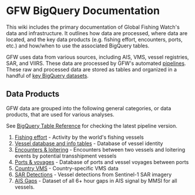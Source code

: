 # GFW BigQuery Documentation

This wiki includes the primary documentation of Global Fishing Watch's data and infrastructure. It outlines how data are processed, where data are located, and the key data products (e.g. fishing effort, encounters, ports, etc.) and how/when to use the associated BigQuery tables.

GFW uses data from various sources, including AIS, VMS, vessel registries, SAR, and VIIRS. These data are processed by GFW's automated [pipelines](https://github.com/GlobalFishingWatch/bigquery-documentation-wf827/wiki/Pipeline). These raw and processed data are stored as tables and organized in a handful of [key BigQuery datasets](https://github.com/GlobalFishingWatch/bigquery-documentation-wf827/wiki/BigQuery-datasets). 

## Data Products

GFW data are grouped into the following general categories, or data products, that are used for various analyses.

See [BigQuery Table Reference](https://docs.google.com/spreadsheets/d/1B8Q04rzWRdffty2gVBlHiBDS9DYZLdW8J-4B3xja5ws/edit#gid=0) for checking the latest pipeline version.

1. [Fishing effort](https://github.com/GlobalFishingWatch/bigquery-documentation-wf827/wiki/Fishing-Effort) - Activity by the world's fishing vessels
2. [Vessel database and info tables](https://github.com/GlobalFishingWatch/bigquery-documentation-wf827/wiki/Vessel-database-and-info-tables) - Database of vessel identity
3. [Encounters & loitering](https://github.com/GlobalFishingWatch/bigquery-documentation-wf827/wiki/Encounters-and-loitering) - Encounters between two vessels and loitering events by potential transshipment vessels
4. [Ports & voyages](https://github.com/GlobalFishingWatch/bigquery-documentation-wf827/wiki/Ports-and-voyages) - Database of ports and vessel voyages between ports
5. [Country VMS]() - Country-specific VMS data
6. [SAR Detections](https://github.com/GlobalFishingWatch/bigquery-documentation-wf827/wiki/SAR-Detections) - Vessel detections from Sentinel-1 SAR imagery
7. [AIS Gaps](https://github.com/GlobalFishingWatch/bigquery-documentation-wf827/wiki/Gaps) - Dataset of all 6+ hour gaps in AIS signal by MMSI for all vessels.
